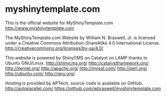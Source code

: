 myshinytemplate.com
===================

This is the official website for MyShinyTemplate.com
http://www.myshinytemplate.com

The MyShinyTemplate.com Website by William N. Braswell, Jr. is licensed under a Creative Commons Attribution-ShareAlike 4.0 International License.
http://creativecommons.org/licenses/by-sa/4.0/

This website is powered by ShinyCMS on Catalyst on LAMP thanks to Ubuntu GNU/Linux.
http://shinycms.org/
http://catalystframework.org/
http://kernel.org/
http://apache.org/
http://mysql.com/
http://perl.org/
http://ubuntu.com/
http://gnu.org/

Hosting is provided by APTech, source code is available on GitHub.
http://autoparallel.com/
https://github.com/wbraswell/myshinytemplate.com
